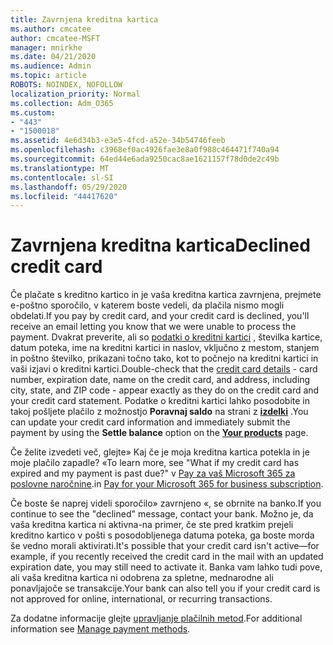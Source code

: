 ```yaml
---
title: Zavrnjena kreditna kartica
ms.author: cmcatee
author: cmcatee-MSFT
manager: mnirkhe
ms.date: 04/21/2020
ms.audience: Admin
ms.topic: article
ROBOTS: NOINDEX, NOFOLLOW
localization_priority: Normal
ms.collection: Adm_O365
ms.custom:
- "443"
- "1500018"
ms.assetid: 4e6d34b3-e3e5-4fcd-a52e-34b54746feeb
ms.openlocfilehash: c3968ef0ac4926fae3e8a0f988c464471f740a94
ms.sourcegitcommit: 64ed44e6ada9250cac8ae1621157f78d0de2c49b
ms.translationtype: MT
ms.contentlocale: sl-SI
ms.lasthandoff: 05/29/2020
ms.locfileid: "44417620"
---
```

# <a name="declined-credit-card"></a><span data-ttu-id="73a2b-102">Zavrnjena kreditna kartica</span><span class="sxs-lookup"><span data-stu-id="73a2b-102">Declined credit card</span></span>

<span data-ttu-id="73a2b-103">Če plačate s kreditno kartico in je vaša kreditna kartica zavrnjena, prejmete e-poštno sporočilo, v katerem boste vedeli, da plačila nismo mogli obdelati.</span><span class="sxs-lookup"><span data-stu-id="73a2b-103">If you pay by credit card, and your credit card is declined, you'll receive an email letting you know that we were unable to process the payment.</span></span> <span data-ttu-id="73a2b-104">Dvakrat preverite, ali so [podatki o kreditni kartici](https://go.microsoft.com/fwlink/p/?linkid=842054) , številka kartice, datum poteka, ime na kreditni kartici in naslov, vključno z mestom, stanjem in poštno številko, prikazani točno tako, kot to počnejo na kreditni kartici in vaši izjavi o kreditni kartici.</span><span class="sxs-lookup"><span data-stu-id="73a2b-104">Double-check that the [credit card details](https://go.microsoft.com/fwlink/p/?linkid=842054) - card number, expiration date, name on the credit card, and address, including city, state, and ZIP code - appear exactly as they do on the credit card and your credit card statement.</span></span> <span data-ttu-id="73a2b-105">Podatke o kreditni kartici lahko posodobite in takoj pošljete plačilo z možnostjo **Poravnaj saldo** na strani z **[izdelki](https://go.microsoft.com/fwlink/p/?linkid=842054)** .</span><span class="sxs-lookup"><span data-stu-id="73a2b-105">You can update your credit card information and immediately submit the payment by using the **Settle balance** option on the **[Your products](https://go.microsoft.com/fwlink/p/?linkid=842054)** page.</span></span> 

<span data-ttu-id="73a2b-106">Če želite izvedeti več, glejte» Kaj če je moja kreditna kartica potekla in je moje plačilo zapadle? «</span><span class="sxs-lookup"><span data-stu-id="73a2b-106">To learn more, see "What if my credit card has expired and my payment is past due?"</span></span> <span data-ttu-id="73a2b-107">v [Pay za vaš Microsoft 365 za poslovne naročnine](https://docs.microsoft.com/office365/admin/subscriptions-and-billing/pay-for-your-subscription#what-if-my-credit-card-was-declined-and-my-payment-is-past-due).</span><span class="sxs-lookup"><span data-stu-id="73a2b-107">in [Pay for your Microsoft 365 for business subscription](https://docs.microsoft.com/office365/admin/subscriptions-and-billing/pay-for-your-subscription#what-if-my-credit-card-was-declined-and-my-payment-is-past-due).</span></span>
  
<span data-ttu-id="73a2b-108">Če boste še naprej videli sporočilo» zavrnjeno «, se obrnite na banko.</span><span class="sxs-lookup"><span data-stu-id="73a2b-108">If you continue to see the "declined" message, contact your bank.</span></span> <span data-ttu-id="73a2b-109">Možno je, da vaša kreditna kartica ni aktivna-na primer, če ste pred kratkim prejeli kreditno kartico v pošti s posodobljenega datuma poteka, ga boste morda še vedno morali aktivirati.</span><span class="sxs-lookup"><span data-stu-id="73a2b-109">It's possible that your credit card isn't active—for example, if you recently received the credit card in the mail with an updated expiration date, you may still need to activate it.</span></span> <span data-ttu-id="73a2b-110">Banka vam lahko tudi pove, ali vaša kreditna kartica ni odobrena za spletne, mednarodne ali ponavljajoče se transakcije.</span><span class="sxs-lookup"><span data-stu-id="73a2b-110">Your bank can also tell you if your credit card is not approved for online, international, or recurring transactions.</span></span>
  
<span data-ttu-id="73a2b-111">Za dodatne informacije glejte [upravljanje plačilnih metod](https://docs.microsoft.com/microsoft-365/commerce/billing-and-payments/manage-payment-methods).</span><span class="sxs-lookup"><span data-stu-id="73a2b-111">For additional information see [Manage payment methods](https://docs.microsoft.com/microsoft-365/commerce/billing-and-payments/manage-payment-methods).</span></span>